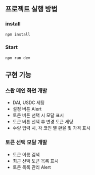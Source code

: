 ## 프로젝트 실행 방법

### install

```bash
npm install
```

### Start

```bash
npm run dev
```

## 구현 기능

### 스왑 메인 화면 개발

- DAI, USDC 세팅
- 설정 버튼 Alert
- 토큰 버튼 선택 시 모달 표시
- 토큰 버튼 선택 후 변경 토큰 세팅
- 수량 입력 시, 각 코인 별 환율 및 가격 표시

### 토큰 선택 모달 개발

- 토큰 이름 검색
- 최근 선택 토큰 목록 표시
- 토큰 목록 관리 Alert
